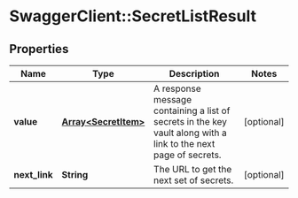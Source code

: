 # SwaggerClient::SecretListResult

## Properties
Name | Type | Description | Notes
------------ | ------------- | ------------- | -------------
**value** | [**Array&lt;SecretItem&gt;**](SecretItem.md) | A response message containing a list of secrets in the key vault along with a link to the next page of secrets. | [optional] 
**next_link** | **String** | The URL to get the next set of secrets. | [optional] 


